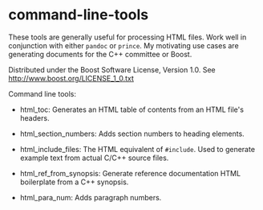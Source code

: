 command-line-tools
==================

These tools are generally useful for processing HTML files. Work well in conjunction with either ```pandoc``` or ```prince```. My motivating use cases are generating documents for the C++ committee or Boost.

Distributed under the Boost Software License, Version 1.0. See http://www.boost.org/LICENSE_1_0.txt 

Command line tools:

* html_toc: Generates an HTML table of contents from an HTML file's headers.

* html_section_numbers: Adds section numbers to heading elements.

* html_include_files: The HTML equivalent of `#include`. Used to generate example text from actual C/C++ source files.

* html_ref_from_synopsis: Generate reference documentation HTML boilerplate from a C++ synopsis.

* html_para_num: Adds paragraph numbers. 